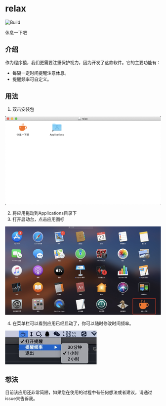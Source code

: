 # relax
![Build](https://github.com/Samoy/relax/workflows/Build/badge.svg)

休息一下吧

## 介绍

作为程序猿，我们更需要注重保护视力，因为开发了这款软件。它的主要功能有：

* 每隔一定时间提醒注意休息。
* 提醒频率可自定义。

## 用法

1. 双击安装包

![install](/screenshots/install.png)

2. 将应用拖动到Applications目录下
3. 打开启动台，点击应用图标

![startup](/screenshots/startup.png)

4. 在菜单栏可以看到应用已经启动了，你可以随时修改时间频率。

![show](/screenshots/show.png)

## 想法
目前该应用还非常简陋，如果您在使用的过程中有任何想法或者建议，请通过issue来告诉我。
